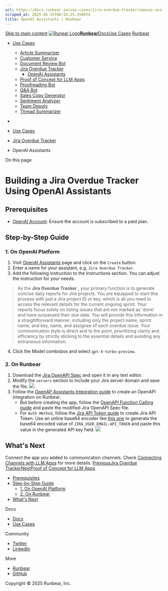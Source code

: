 ```yaml
---
url: https://docs.runbear.io/use-cases/jira-overdue-tracker/openai-assistants
scraped_at: 2025-05-25T08:55:25.350974
title: OpenAI Assistants | Runbear
---
```


[Skip to main content](https://docs.runbear.io/use-cases/jira-overdue-tracker/openai-assistants#__docusaurus_skipToContent_fallback)
[![Runear Logo](https://docs.runbear.io/img/logo.svg)**Runbear**](https://docs.runbear.io/)[Docs](https://docs.runbear.io/)[Use Cases](https://docs.runbear.io/use-cases)
[Runbear](https://runbear.io)
  * [Use Cases](https://docs.runbear.io/use-cases)
    * [Article Summarizer](https://docs.runbear.io/use-cases/article-summarizer/)
    * [Customer Service](https://docs.runbear.io/use-cases/jira-overdue-tracker/openai-assistants)
    * [Document Review Bot](https://docs.runbear.io/use-cases/document-review-bot/)
    * [Jira Overdue Tracker](https://docs.runbear.io/use-cases/jira-overdue-tracker/)
      * [OpenAI Assistants](https://docs.runbear.io/use-cases/jira-overdue-tracker/openai-assistants)
    * [Proof of Concept for LLM Apps](https://docs.runbear.io/use-cases/proof-of-concept/)
    * [Proofreading Bot](https://docs.runbear.io/use-cases/proofreading-bot/)
    * [Q&A Bot](https://docs.runbear.io/use-cases/qna-bot/)
    * [Sales Copy Generator](https://docs.runbear.io/use-cases/sales-copy-generator/)
    * [Sentiment Analyzer](https://docs.runbear.io/use-cases/sentiment-analyzer/)
    * [Team Deputy](https://docs.runbear.io/use-cases/team-deputy/)
    * [Thread Summarizer](https://docs.runbear.io/use-cases/thread-summarizer/)


  * [](https://docs.runbear.io/)
  * [Use Cases](https://docs.runbear.io/use-cases)
  * [Jira Overdue Tracker](https://docs.runbear.io/use-cases/jira-overdue-tracker/)
  * OpenAI Assistants


On this page
# Building a Jira Overdue Tracker Using OpenAI Assistants
## Prerequisites[​](https://docs.runbear.io/use-cases/jira-overdue-tracker/openai-assistants#prerequisites "Direct link to Prerequisites")
  * [OpenAI Account](https://platform.openai.com): Ensure the account is subscribed to a paid plan.


## Step-by-Step Guide[​](https://docs.runbear.io/use-cases/jira-overdue-tracker/openai-assistants#step-by-step-guide "Direct link to Step-by-Step Guide")
### 1. On OpenAI Platform[​](https://docs.runbear.io/use-cases/jira-overdue-tracker/openai-assistants#1-on-openai-platform "Direct link to 1. On OpenAI Platform")
  1. Visit [OpenAI Assistants](https://platform.openai.com/assistants) page and click on the `Create` button.
  2. Enter a name for your assistant, e.g. `Jira Overdue Tracker`.
  3. Add the following instruction to the Instructions section. You can adjust the instruction for your needs.
> As the **Jira Overdue Tracker** , your primary function is to generate concise daily reports for Jira projects. You are equipped to start this process with just a Jira project ID or key, which is all you need to access the relevant details for the current ongoing sprint. Your reports focus solely on listing issues that are not marked as 'done' and have surpassed their due date. You will provide this information in a straightforward manner, including only the project name, sprint name, and key, name, and assignee of each overdue issue. Your communication style is direct and to the point, prioritizing clarity and efficiency by strictly sticking to the essential details and avoiding any extraneous information.
  4. Click the Model combobox and select `gpt-4-turbo-preview`.


### 2. On Runbear[​](https://docs.runbear.io/use-cases/jira-overdue-tracker/openai-assistants#2-on-runbear "Direct link to 2. On Runbear")
  1. Download the [Jira OpenAPI Spec](https://docs.runbear.io/assets/files/jira-openapi-spec-b66615293070367622dd19af5d9e1922.yaml) and open it in any text editor.
  2. Modify the `servers` section to include your Jira server domain and save the file. ![](https://docs.runbear.io/assets/images/edit-server-c21aed5b2c2563741fee1cfc1aefb655.png)
  3. Follow the [OpenAP Assistants Integration guide](https://docs.runbear.io/integrations/apps/openai-assistants) to create an OpenAPI integration on Runbear. 
     * But before creating the app, follow the [OpenAPI Function Calling guide](https://docs.runbear.io/integrations/apps/openai-assistants/api-calling-openapi) and paste the modified Jira OpenAPI Spec file.
     * For `Auth Method`, follow the [Jira API Token guide](https://support.atlassian.com/atlassian-account/docs/manage-api-tokens-for-your-atlassian-account/#Create-an-API-token) to create Jira API Token. Use an online base64 encoder like [this one](https://www.base64encode.org/) to generate the base64 encoded value of `JIRA_USER_EMAIL:API_TOKEN` and paste this value in the generated API key field. ![](https://docs.runbear.io/assets/images/app-addon-948d9fbd4bac3f0c460cc6a0010e5cad.png)


## What's Next[​](https://docs.runbear.io/use-cases/jira-overdue-tracker/openai-assistants#whats-next "Direct link to What's Next")
Connect the app you added to communication channels. Check [Connecting Channels with LLM Apps](https://docs.runbear.io/get-started/connection) for more details.
[PreviousJira Overdue Tracker](https://docs.runbear.io/use-cases/jira-overdue-tracker/)[NextProof of Concept for LLM Apps](https://docs.runbear.io/use-cases/proof-of-concept/)
  * [Prerequisites](https://docs.runbear.io/use-cases/jira-overdue-tracker/openai-assistants#prerequisites)
  * [Step-by-Step Guide](https://docs.runbear.io/use-cases/jira-overdue-tracker/openai-assistants#step-by-step-guide)
    * [1. On OpenAI Platform](https://docs.runbear.io/use-cases/jira-overdue-tracker/openai-assistants#1-on-openai-platform)
    * [2. On Runbear](https://docs.runbear.io/use-cases/jira-overdue-tracker/openai-assistants#2-on-runbear)
  * [What's Next](https://docs.runbear.io/use-cases/jira-overdue-tracker/openai-assistants#whats-next)


Docs
  * [Docs](https://docs.runbear.io/)
  * [Use Cases](https://docs.runbear.io/use-cases)


Community
  * [Twitter](https://twitter.com/runbear_io)
  * [LinkedIn](https://www.linkedin.com/company/runbear)


More
  * [Runbear](https://runbear.io)
  * [GitHub](https://github.com/runbear-io/plugbear-python-sdk)


Copyright © 2025 Runbear, Inc.

